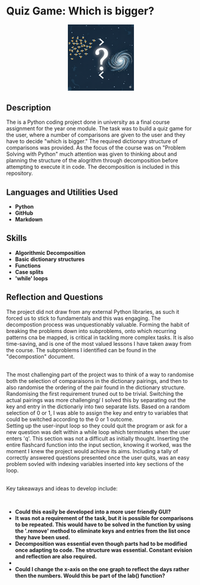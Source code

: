 <h1>Quiz Game: Which is bigger?</h1>

<p align="center">

<img src="https://github.com/grigricar/Quiz_game/blob/main/bigger_or_smaller_than.png" height="35%" width="35%"/>
<br />
</p>

<h2>Description</h2>
The is a Python coding project done in university as a final course assignment for the year one module. The task was to build a quiz game for the user, where a number of comparisons are given to the user and they have to decide "which is bigger." The required dictionary structure of comparisons was provided. As the focus of the course was on "Problem Solving with Python" much attention was given to thinking about and planning the structure of the alogrithm through decomposition before attempting to execute it in code. The decomposition is included in this repository.      
<br />


<h2>Languages and Utilities Used</h2>

- <b>Python</b> 
- <b>GitHub </b>
- <b>Markdown </b>

<h2> Skills </h2>

- <b>Algorithmic Decomposition</b> 
- <b>Basic dictionary structures</b>
- <b>Functions</b>
- <b>Case splits</b>
- <b>'while' loops</b>

<h2> Reflection and Questions</h2>

The project did not draw from any external Python libraries, as such it forced us to stick to fundamentals and this was engaging. The decompostion process was unquestionably valuable. Forming the habit of breaking the problems down into subproblems, onto which recurring patterns cna be mapped, is critical in tackling more complex tasks. It is also time-saving, and is one of the most valued lessons I have taken away from the course. The subproblems I identified can be found in the "decompostion" document.    
 
</br>
The most challenging part of the project was to think of a way to randomise both the selection of comparaisons in the dictionary pairings, and then to also randomise the ordering of the pair found in the dictionary structure. Randomising the first requirement truned out to be trivial. Switching the actual pairings was more challenging/ I solved this by separating out the key and entry in the dictionariy into two separate lists. Based on a random selection of 0 or 1, I was able to assign the key and entry to variables that could be switched according to the 0 or 1 outcome. 
</br>
Setting up the user-input loop so they could quit the program or ask for a new question was delt within a while loop which terminates when the user enters 'q'. This section was not a difficult as initially thought. Inserting the entire flashcard function into the input section, knowing it worked, was the moment I knew the project would achieve its aims. Including a tally of correctly answered questions presented once the user quits, was an easy problem sovled with indexing variables inserted into key sections of the loop. 

<br>Key takeaways and ideas to develop include:</br>

</br>

-  <b> Could this easily be developed into a more user friendly GUI? </b>
-  <b> It was not a requirement of the task, but it is possible for comparisons to be repeated. This would have to be solved in the function by using the '.remove' method to eliminate keys and entries from the list once they have been used.  </b>
-  <b> Decomposition was essential even though parts had to be modified once adapting to code. The structure was essential. Constant evision and reflection are also required. </b>
- <b></b>
- <b>Could I change the x-axis on the one graph to reflect the days rather then the numbers. Would this be part of the lab() function?
  

<!--
 ```diff
- text in red
+ text in green
! text in orange
# text in gray
@@ text in purple (and bold)@@
```
--!>
